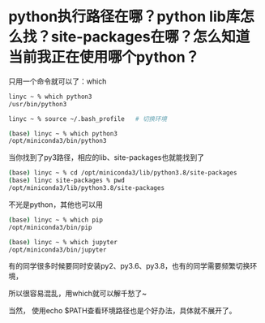# python执行路径在哪？python lib库怎么找？site-packages在哪？怎么知道当前我正在使用哪个python？

​只用一个命令就可以了：which

```bash
linyc ~ % which python3
/usr/bin/python3

linyc ~ % source ~/.bash_profile   # 切换环境

(base) linyc ~ % which python3
/opt/miniconda3/bin/python3
```

当你找到了py3路径，相应的lib、site-packages也就能找到了

```bash
(base) linyc ~ % cd /opt/miniconda3/lib/python3.8/site-packages
(base) linyc site-packages % pwd
/opt/miniconda3/lib/python3.8/site-packages
```

不光是python，其他也可以用

```bash
(base) linyc ~ % which pip
/opt/miniconda3/bin/pip

(base) linyc ~ % which jupyter
/opt/miniconda3/bin/jupyter
```

有的同学很多时候要同时安装py2、py3.6、py3.8，也有的同学需要频繁切换环境，

所以很容易混乱，用which就可以解千愁了~

当然， 使用echo $PATH查看环境路径也是个好办法，具体就不展开了。
​